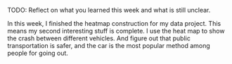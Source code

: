 TODO: Reflect on what you learned this week and what is still unclear.

In this week, I finished the heatmap construction for my data project. This means
my second interesting stuff is complete. I use the heat map to
show the crash between different vehicles. And figure out that
public transportation is safer, and the car is the most popular
method among people for going out.